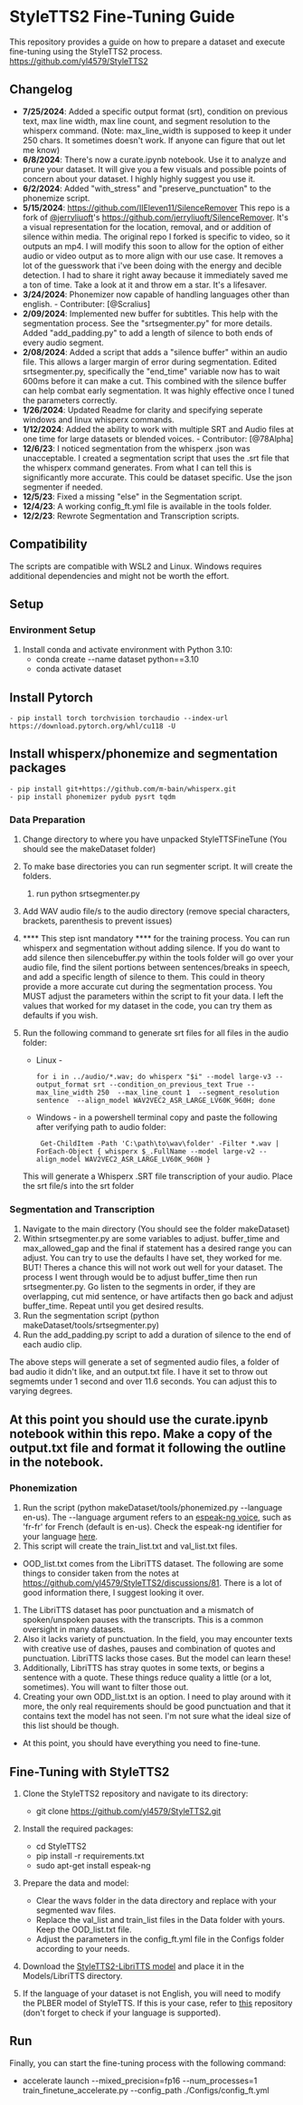 # StyleTTS2 Fine-Tuning Guide

This repository provides a guide on how to prepare a dataset and execute fine-tuning using the StyleTTS2 process. https://github.com/yl4579/StyleTTS2

## Changelog
- **7/25/2024**: Added a specific output format (srt), condition on previous text, max line width, max line count, and segment resolution to the whisperx command. (Note: max_line_width is supposed to keep it under 250 chars. It sometimes doesn't work. If anyone can figure that out let me know)
- **6/8/2024**: There's now a curate.ipynb notebook. Use it to analyze and prune your dataset. It will give you a few visuals and possible points of concern about your dataset. I highly highly suggest you use it. 
- **6/2/2024**: Added "with_stress" and "preserve_punctuation" to the phonemize script.
- **5/15/2024**: https://github.com/IIEleven11/SilenceRemover This repo is a fork of [@jerryliuoft](https://github.com/jerryliuoft)'s https://github.com/jerryliuoft/SilenceRemover. It's a visual representation for the location, removal, and or addition of silence within media. The original repo I forked is specific to video, so it outputs an mp4. I will modify this soon to allow for the option of either audio or video output as to more align with our use case. It removes a lot of the guesswork that i've been doing with the energy and decible detection. I had to share it right away because it immediately saved me a ton of time. Take a look at it and throw em a star. It's a lifesaver.
- **3/24/2024**: Phonemizer now capable of handling languages other than english. - Contributer: [@Scralius]
- **2/09/2024**: Implemented new buffer for subtitles. This help with the segmentation process. See the "srtsegmenter.py" for more details. Added "add_padding.py" to add a length of silence to both ends of every audio segment.
- **2/08/2024**: Added a script that adds a "silence buffer" within an audio file. This allows a larger margin of error during segmentation. Edited srtsegmenter.py, specifically the "end_time" variable now has to wait 600ms before it can make a cut. This combined with the silence buffer can help combat early segmentation. It was highly effective once I tuned the parameters correctly.
- **1/26/2024**: Updated Readme for clarity and specifying seperate windows and linux whisperx commands.
- **1/12/2024**: Added the ability to work with multiple SRT and Audio files at one time for large datasets or blended voices. - Contributor:  [@78Alpha]
- **12/6/23**: I noticed segmentation from the whisperx .json was unacceptable. I created a segmentation script that uses the .srt file that the whisperx command generates. From what I can tell this is significantly more accurate. This could be dataset specific. Use the json segmenter if needed.
- **12/5/23**: Fixed a missing "else" in the Segmentation script.
- **12/4/23**: A working config_ft.yml file is available in the tools folder.
- **12/2/23**: Rewrote Segmentation and Transcription scripts.

## Compatibility

The scripts are compatible with WSL2 and Linux. Windows requires additional dependencies and might not be worth the effort.

## Setup

### Environment Setup

1. Install conda and activate environment with Python 3.10:
   - conda create --name dataset python==3.10
   - conda activate dataset

## Install Pytorch

    - pip install torch torchvision torchaudio --index-url https://download.pytorch.org/whl/cu118 -U

## Install whisperx/phonemize and segmentation packages

    - pip install git+https://github.com/m-bain/whisperx.git
    - pip install phonemizer pydub pysrt tqdm

### Data Preparation

1. Change directory to where you have unpacked StyleTTSFineTune (You should see the makeDataset folder)
2. To make base directories you can run segmenter script. It will create the folders.

   1. run python srtsegmenter.py
3. Add WAV audio file/s to the audio directory (remove special characters, brackets, parenthesis to prevent issues)
4. **** This step isnt mandatory **** for the training process. You can run whisperx and segmentation without adding silence. If you do want to add silence then silencebuffer.py within the tools folder will go over your audio file, find the silent portions between sentences/breaks in speech, and add a specific length of silence to them. This could in theory provide a more accurate cut during the segmentation process. You MUST adjust the parameters within the script to fit your data. I left the values that worked for my dataset in the code, you can try them as defaults if you wish.
5. Run the following command to generate srt files for all files in the audio folder:

   - Linux -
     ```
     for i in ../audio/*.wav; do whisperx "$i" --model large-v3 --output_format srt --condition_on_previous_text True --max_line_width 250  --max_line_count 1  --segment_resolution sentence  --align_model WAV2VEC2_ASR_LARGE_LV60K_960H; done
     ```
   - Windows - in a powershell terminal copy and paste the following after verifying path to audio folder:

     ```
      Get-ChildItem -Path 'C:\path\to\wav\folder' -Filter *.wav | ForEach-Object { whisperx $_.FullName --model large-v2 --align_model WAV2VEC2_ASR_LARGE_LV60K_960H }
     ```

   This will generate a Whisperx .SRT file transcription of your audio. Place the srt file/s into the srt folder

### Segmentation and Transcription

1. Navigate to the main directory (You should see the folder makeDataset)
2. Within srtsegmenter.py are some variables to adjust. buffer_time and max_allowed_gap and the final if statement has a desired range you can adjust. You can try to use the defaults I have set, they worked for me. BUT! Theres a chance this will not work out well for your dataset. The process I went through would be to adjust buffer_time then run srtsegmenter.py. Go listen to the segments in order, if they are overlapping, cut mid sentence, or have artifacts then go back and adjust buffer_time. Repeat until you get desired results.
3. Run the segmentation script (python makeDataset/tools/srtsegmenter.py)
4. Run the add_padding.py script to add a duration of silence to the end of each audio clip.

The above steps will generate a set of segmented audio files, a folder of bad audio it didn't like, and an output.txt file. I have it set to throw out segmemts under 1 second and over 11.6 seconds. You can adjust this to varying degrees.

## At this point you should use the curate.ipynb notebook within this repo. Make a copy of the output.txt file and format it following the outline in the notebook. 

### Phonemization

1. Run the script (python makeDataset/tools/phonemized.py --language en-us).
The --language argument refers to an [espeak-ng voice](https://github.com/espeak-ng/espeak-ng/), such as 'fr-fr' for French (default is en-us).
Check the espeak-ng identifier for your language [here](https://github.com/espeak-ng/espeak-ng/blob/master/docs/languages.md).
2. This script will create the train_list.txt and val_list.txt files.

- OOD_list.txt comes from the LibriTTS dataset. The following are some things to consider taken from the notes at https://github.com/yl4579/StyleTTS2/discussions/81. There is a lot of good information there, I suggest looking it over.

1. The LibriTTS dataset has poor punctuation and a mismatch of spoken/unspoken pauses with the transcripts. This is a common oversight in many datasets.
2. Also it lacks variety of punctuation. In the field, you may encounter texts with creative use of dashes, pauses and combination of quotes and punctuation. LibriTTS lacks those cases. But the model can learn these!
3. Additionally, LibriTTS has stray quotes in some texts, or begins a sentence with a quote. These things reduce quality a little (or a lot, sometimes). You will want to filter those out.
4. Creating your own ODD_list.txt is an option. I need to play around with it more, the only real requirements should be good punctuation and that it contains text the model has not seen. I'm not sure what the ideal size of this list should be though.

- At this point, you should have everything you need to fine-tune.

## Fine-Tuning with StyleTTS2

1. Clone the StyleTTS2 repository and navigate to its directory:

   - git clone https://github.com/yl4579/StyleTTS2.git
2. Install the required packages:

   - cd StyleTTS2
   - pip install -r requirements.txt
   - sudo apt-get install espeak-ng
3. Prepare the data and model:

   - Clear the wavs folder in the data directory and replace with your segmented wav files.
   - Replace the val_list and train_list files in the Data folder with yours. Keep the OOD_list.txt file.
   - Adjust the parameters in the config_ft.yml file in the Configs folder according to your needs.
4. Download the [StyleTTS2-LibriTTS model](https://huggingface.co/yl4579/StyleTTS2-LibriTTS) and place it in the Models/LibriTTS directory.
5. If the language of your dataset is not English, you will need to modify the PLBER model of StyleTTS. If this is your case, refer to [this](https://huggingface.co/papercup-ai/multilingual-pl-bert) repository (don't forget to check if your language is supported).

## Run

Finally, you can start the fine-tuning process with the following command:

- accelerate launch --mixed_precision=fp16 --num_processes=1 train_finetune_accelerate.py --config_path ./Configs/config_ft.yml
